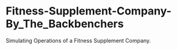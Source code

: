 # Fitness-Supplement-Company-By_The_Backbenchers
Simulating Operations of a Fitness Supplement Company.
